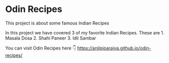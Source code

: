 # Odin Recipes

This project is about some famous Indian Recipes

In this project we have covered 3 of my favorite Indian Recipes.
These are 1. Masala Dosa 2. Shahi Paneer 3. Idli Sambar

You can visit Odin Recipes here 👇
https://anilpiparaiya.github.io/odin-recipes/
